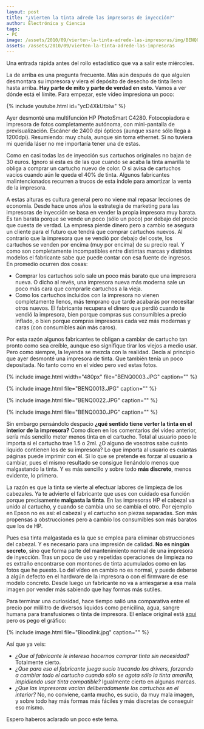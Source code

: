 ```yaml
---
layout: post
title: "¿Vierten la tinta adrede las impresoras de inyección?"
author: Electrónica y Ciencia
tags:
- PC
image: /assets/2010/09/vierten-la-tinta-adrede-las-impresoras/img/BENQ0003.JPG
assets: /assets/2010/09/vierten-la-tinta-adrede-las-impresoras
---
```


Una entrada rápida antes del rollo estadístico que va a salir este miércoles.

La de arriba es una pregunta frecuente. Más aún después de que alguien desmontara su impresora y viera el depósito de desecho de tinta lleno hasta arriba. **Hay parte de mito y parte de verdad en esto.** Vamos a ver dónde está el límite. Para empezar, este vídeo impresiona un poco:

{% include youtube.html id="ycD4XkUtbIw" %}

Ayer desmonté una multifunción HP PhotoSmart C4280. Fotocopiadora e impresora de fotos completamente autónoma, con mini-pantalla de previsualización. Escáner de 2400 dpi ópticos (aunque xsane sólo llega a 1200dpi). Resumiendo: muy chula, aunque sin toma ethernet. Si no tuviera mi querida láser no me importaría tener una de estas.

Como en casi todas las de inyección sus cartuchos originales no bajan de 30 euros. Ignoro si esta es de las que cuando se acaba la tinta amarilla te obliga a comprar un cartucho nuevo de color. O si avisa de cartuchos vacíos cuando aún le queda el 40% de tinta. Algunos fabricantes malintencionados recurren a trucos de esta índole para amortizar la venta de la impresora.

A estas alturas es cultura general pero no viene mal repasar lecciones de economía. Desde hace unos años la estrategia de marketing para las impresoras de inyección se basa en vender la propia impresora muy barata. Es tan barata porque se vende un poco (sólo un poco) por debajo del precio que cuesta de verdad. La empresa pierde dinero pero a cambio se asegura un cliente para el futuro que tendrá que comprar cartuchos nuevos. Al contrario que la impresora que se vendió por debajo del coste, los cartuchos se venden por encima (muy por encima) de su precio real. Y como son completamente incompatibles entre distintas marcas y distintos modelos el fabricante sabe que puede contar con esa fuente de ingresos. En promedio ocurren dos cosas:

- Comprar los cartuchos solo sale un poco más barato que una impresora nueva. O dicho al revés, una impresora nueva más moderna sale un poco más cara que comprarle cartuchos a la vieja.
- Como los cartuchos incluidos con la impresora no vienen completamente llenos, más temprano que tarde acabarás por necesitar otros nuevos. El fabricante recupera el dinero que perdió cuando te vendió la impresora, bien porque compras sus consumibles a precio inflado, o bien porque compras impresoras cada vez más modernas y caras (con consumibles aún más caros).

Por esta razón algunos fabricantes te obligan a cambiar de cartucho tan pronto como sea creíble, aunque eso signifique tirar los viejos a medio usar. Pero como siempre, la leyenda se mezcla con la realidad. Decía al principio que ayer desmonté una impresora de tinta. Que también tenía un poco depositada. No tanto como en el vídeo pero ved estas fotos.

{% include image.html width="480px" file="BENQ0003.JPG" caption="" %}

{% include image.html file="BENQ0013.JPG" caption="" %}

{% include image.html file="BENQ0022.JPG" caption="" %}

{% include image.html file="BENQ0030.JPG" caption="" %}

Sin embargo pensándolo despacio **¿qué sentido tiene verter la tinta en el interior de la impresora?**  Como dicen en los comentarios del vídeo anterior, sería más sencillo  meter menos tinta en el cartucho. Total al usuario poco le importa si el  cartucho trae 1.5 o 2ml. ¿O alguno de vosotros sabe cuánto líquido  contienen los de su impresora? Lo que importa al usuario es cuántas  páginas puede imprimir con él. Si lo que se pretende es forzar al  usuario a cambiar, pues el mismo resultado se consigue llenándolo menos  que malgastando la tinta. Y es más sencillo y sobre todo **más discreto**, menos evidente, lo primero.

La  razón es que la tinta se vierte al efectuar labores de limpieza de los  cabezales. Ya te advierte el fabricante que uses con cuidado esa función  porque precisamente **malgasta la tinta**. En las impresoras HP el  cabezal va unido al cartucho, y cuando se cambia uno se cambia el otro.  Por ejemplo en Epson no es así: el cabezal y el cartucho son piezas  separadas. Son más propensas a obstrucciones pero a cambio los  consumibles son más baratos que los de HP.

Pues esa  tinta malgastada es la que se emplea para eliminar obstrucciones del  cabezal. Y es necesario para una impresión de calidad. **No es ningún secreto**,  sino que forma parte del mantenimiento normal de una impresora de  inyección. Tras un poco de uso y repetidas operaciones de limpieza no es  extraño encontrarse con montones de tinta acumulados como en las fotos  que he puesto. Lo del vídeo en cambio no es normal, y puede deberse a  algún defecto en el hardware de la impresora o con el firmware de ese  modelo concreto. Desde luego un fabricante no va a arriesgarse a esa  mala imagen por vender más sabiendo que hay formas más sutiles.

Para  terminar una curiosidad, hace tiempo salió una comparativa entre el  precio por mililitro de diversos líquidos como penicilina, agua, sangre humana para  transfusiones o tinta de impresora. El enlace original está [aqui](http://gizmodo.com/gadgets/peripherals/hp-ink-costs-more-than-human-blood-booze-212444.php) pero os pego el gráfico:

{% include image.html file="BloodInk.jpg" caption="" %}

Así que ya veis:

- *¿Que al fabricante le interesa hacernos comprar tinta sin necesidad?* Totalmente cierto.
- *¿Que para eso el fabricante juega sucio trucando los drivers, forzando a cambiar todo el cartucho cuando sólo se agota sólo la tinta amarilla, impidiendo usar tinta compatible?* Igualmente cierto en algunas marcas.
- *¿Que las impresoras vacían deliberadamente los cartuchos en el interior?* No, no conviene, canta mucho, es sucio, da muy mala imagen, y sobre todo hay más formas más fáciles y más discretas de conseguir eso mismo.

Espero haberos aclarado un poco este tema.

